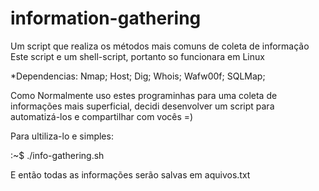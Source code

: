 # information-gathering
Um script que realiza os métodos mais comuns de coleta de informação 
Este script e um shell-script, portanto so funcionara em Linux

*Dependencias:
Nmap;
Host;
Dig;
Whois;
Wafw00f;
SQLMap;

Como Normalmente uso estes programinhas para uma coleta de informações mais superficial, decidi desenvolver um script para automatizá-los e compartilhar com vocês =)

Para ultiliza-lo e simples:

:~$ ./info-gathering.sh

E então todas as informações serão salvas em aquivos.txt
